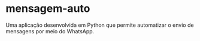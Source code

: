 # mensagem-auto
Uma aplicação desenvolvida em Python que permite automatizar o envio de mensagens por meio do WhatsApp.
